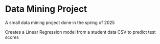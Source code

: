 # Data Mining Project

A small data mining project done in the spring of 2025

Creates a Linear Regression model from a student data CSV to predict test scores
